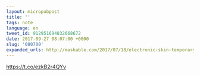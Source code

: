 ```yaml
---
layout: micropubpost
title: ''
tags: note
language: en
tweet_id: 912951694832668672
date: 2017-09-27 08:07:00 +0000
slug: '080700'
expanded_urls: http://mashable.com/2017/07/18/electronic-skin-temporary-tattoo/?utm_content=buffer69796&utm_medium=social&utm_source=twitter.com&utm_campaign=buffer#9E3PrgQuUaqS
---
```

https://t.co/ezkB2r4QYv
